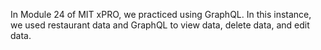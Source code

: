 In Module 24 of MIT xPRO, we practiced using GraphQL. In this instance, we used restaurant data and GraphQL to view data, delete data, and edit data.
